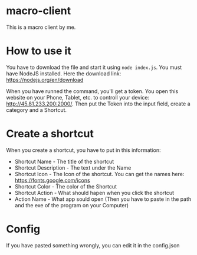 # macro-client

This is a macro client by me.

# How to use it

You have to download the file and start it using ```node index.js```. You must have NodeJS installed. Here the download link: https://nodejs.org/en/download

When you have runned the command, you'll get a token. You open this website on your Phone, Tablet, etc. to controll your device: http://45.81.233.200:2000/. Then put the Token into the input field, create a category and a Shortcut. 

# Create a shortcut

When you create a shortcut, you have to put in this information: 
- Shortcut Name - The title of the shortcut
- Shortcut Description - The text under the Name
- Shortcut Icon - The Icon of the shortcut. You can get the names here: https://fonts.google.com/icons
- Shortcut Color - The color of the Shortcut
- Shortcut Action - What should hapen when you click the shortcut
- Action Name - What app sould open (Then you have to paste in the path and the exe of the program on your Computer)

# Config

If you have pasted something wrongly, you can edit it in the config.json
